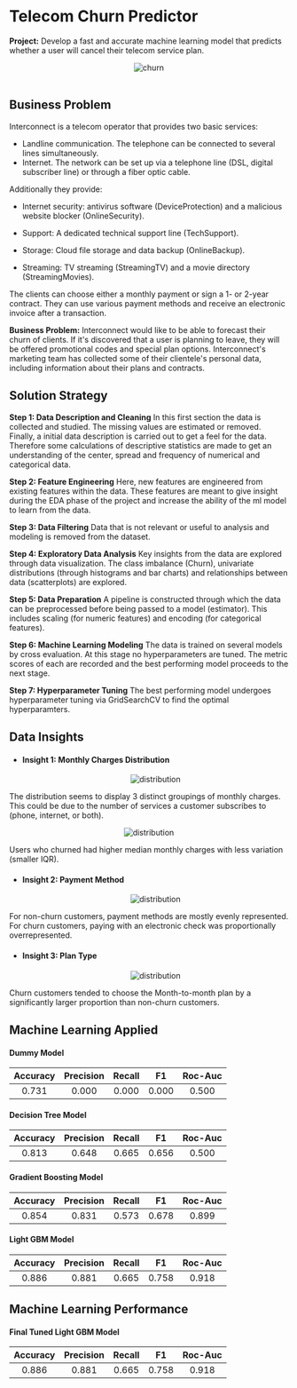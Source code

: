 # Telecom Churn Predictor
**Project:** Develop a fast and accurate machine learning model that predicts whether a user will cancel their telecom service plan.

<div align="center">
    <img alt="churn" src="https://github.com/nelsonj1614/Data_Projects_TripleTen/blob/8911af67d0e46966c09d92a498119e9239eeed72/04_Telecom_Churn_Classification/Photos/pikaso_texttoimage_sketch-lines-dissatisfied-phone-user-pencil-drawin.jpg">
</div>

<br>

## Business Problem
Interconnect is a telecom operator that provides two basic services:

- Landline communication. The telephone can be connected to several lines simultaneously.
- Internet. The network can be set up via a telephone line (DSL, digital subscriber line) or through a fiber optic cable.

Additionally they provide:

- Internet security: antivirus software (DeviceProtection) and a malicious website blocker (OnlineSecurity).
  
- Support: A dedicated technical support line (TechSupport).
  
- Storage: Cloud file storage and data backup (OnlineBackup).
  
- Streaming: TV streaming (StreamingTV) and a movie directory (StreamingMovies).

The clients can choose either a monthly payment or sign a 1- or 2-year contract. They can use various payment methods and receive an electronic invoice after a transaction.

**Business Problem:** Interconnect would like to be able to forecast their churn of clients. If it's discovered that a user is planning to leave, they will be offered promotional codes and special plan options. Interconnect's marketing team has collected some of their clientele's personal data, including information about their plans and contracts.

## Solution Strategy

**Step 1: Data Description and Cleaning**
 In this first section the data is collected and studied. The missing values are estimated or removed. Finally, a initial data description is carried out to get a feel for the data. Therefore some calculations of descriptive statistics are made to get an understanding of the center, spread and frequency of numerical and categorical data.

**Step 2: Feature Engineering**
Here, new features are engineered from existing features within the data. These features are meant to give insight during the EDA phase of the project and increase the ability of the ml model to learn from the data.

**Step 3: Data Filtering**
Data that is not relevant or useful to analysis and modeling is removed from the dataset.

**Step 4: Exploratory Data Analysis**
Key insights from the data are explored through data visualization. The class imbalance (Churn), univariate distributions (through histograms and bar charts) and relationships between data (scatterplots) are explored.

**Step 5: Data Preparation**
A pipeline is constructed through which the data can be preprocessed before being passed to a model (estimator). This includes scaling (for numeric features) and encoding (for categorical features).

**Step 6: Machine Learning Modeling**
The data is trained on several models by cross evaluation. At this stage no hyperparameters are tuned. The metric scores of each are recorded and the best performing model proceeds to the next stage.

**Step 7: Hyperparameter Tuning**
The best performing model undergoes hyperparameter tuning via GridSearchCV to find the optimal hyperparamters.

## Data Insights

* #### Insight 1: Monthly Charges Distribution
  <div align="center">
    <img alt="distribution" src="https://github.com/nelsonj1614/Data_Projects_TripleTen/blob/5c2ca468327ebdf123cfe5262f307c8bbec2513a/04_Telecom_Churn_Classification/Photos/monthlychargesdist.png">
</div>

The distribution seems to display 3 distinct groupings of monthly charges. This could be due to the number of services a customer subscribes to (phone, internet, or both).

 <div align="center">
    <img alt="distribution" src="https://github.com/nelsonj1614/Data_Projects_TripleTen/blob/2b1f1d05b5d0eb066f30fca971a8372e7b30457a/04_Telecom_Churn_Classification/Photos/dist2.png">
</div>

Users who churned had higher median monthly charges with less variation (smaller IQR).
* #### Insight 2: Payment Method
  <div align="center">
    <img alt="distribution" src="https://github.com/nelsonj1614/Data_Projects_TripleTen/blob/5c2ca468327ebdf123cfe5262f307c8bbec2513a/04_Telecom_Churn_Classification/Photos/bar2.png">
</div>

For non-churn customers, payment methods are mostly evenly represented. For churn customers, paying with an electronic check was proportionally overrepresented.
  
* #### Insight 3: Plan Type
  <div align="center">
    <img alt="distribution" src="https://github.com/nelsonj1614/Data_Projects_TripleTen/blob/5c2ca468327ebdf123cfe5262f307c8bbec2513a/04_Telecom_Churn_Classification/Photos/bar1.png">
</div>

Churn customers tended to choose the Month-to-month plan by a significantly larger proportion than non-churn customers.

## Machine Learning Applied

#### Dummy Model

| Accuracy | Precision | Recall |  F1   | Roc-Auc |
|:--------:|:---------:|:------:|:-----:|:-------:|
|   0.731  |  0.000    |  0.000 | 0.000 |   0.500 |

#### Decision Tree Model

| Accuracy | Precision | Recall |  F1   | Roc-Auc |
|:--------:|:---------:|:------:|:-----:|:-------:|
|   0.813  |  0.648    |  0.665 | 0.656 |   0.500 |

#### Gradient Boosting Model

| Accuracy | Precision | Recall |  F1   | Roc-Auc |
|:--------:|:---------:|:------:|:-----:|:-------:|
|   0.854  |  0.831    |  0.573 | 0.678 |   0.899 |

#### Light GBM Model

| Accuracy | Precision | Recall |  F1   | Roc-Auc |
|:--------:|:---------:|:------:|:-----:|:-------:|
|   0.886  |  0.881    |  0.665 | 0.758 |   0.918 |

## Machine Learning Performance

#### Final Tuned Light GBM Model

| Accuracy | Precision | Recall |  F1   | Roc-Auc |
|:--------:|:---------:|:------:|:-----:|:-------:|
|   0.886  |  0.881    |  0.665 | 0.758 |   0.918 |
